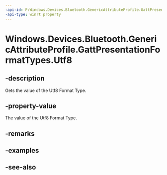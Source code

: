```yaml
---
-api-id: P:Windows.Devices.Bluetooth.GenericAttributeProfile.GattPresentationFormatTypes.Utf8
-api-type: winrt property
---
```


<!-- Property syntax
public byte Utf8 { get; }
-->

# Windows.Devices.Bluetooth.GenericAttributeProfile.GattPresentationFormatTypes.Utf8

## -description
Gets the value of the Utf8 Format Type.

## -property-value
The value of the Utf8 Format Type.

## -remarks

## -examples

## -see-also
